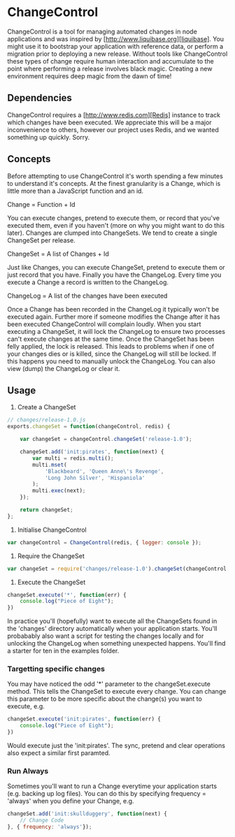 # ChangeControl
ChangeControl is a tool for managing automated changes in node applications and was inspired by [http://www.liquibase.org][liquibase]. You might use it to bootstrap your application with reference data, or perform a migration prior to deploying a new release. Without tools like ChangeControl these types of change require human interaction and accumulate to the point where performing a release involves black magic. Creating a new environment requires deep magic from the dawn of time! 

## Dependencies
ChangeControl requires a [http://www.redis.com][Redis] instance to track which changes have been executed. We appreciate this will be a major inconvenience to others, however our project uses Redis, and we wanted something up quickly. Sorry.

## Concepts
Before attempting to use ChangeControl it's worth spending a few minutes to understand it's concepts. At the finest granularity is a Change, which is little more than a JavaScript function and an id.

  Change = Function + Id

You can execute changes, pretend to execute them, or record that you've executed them, even if you haven't (more on why you might want to do this later). Changes are clumped into ChangeSets. We tend to create a single ChangeSet per release.

  ChangeSet = A list of Changes + Id

Just like Changes, you can execute ChangeSet, pretend to execute them or just record that you have. Finally you have the ChangeLog. Every time you execute a Change a record is written to the ChangeLog. 

  ChangeLog = A list of the changes have been executed

Once a Change has been recorded in the ChangeLog it typically won't be executed again. Further more if someone modifies the Change after it has been executed ChangeControl will complain loudly. When you start executing a ChangeSet, it will lock the ChangeLog to ensure two processes can't execute changes at the same time. Once the ChangeSet has been felly applied, the lock is released. This leads to problems when if one of your changes dies or is killed, since the ChangeLog will still be locked. If this happens you need to manually unlock the ChangeLog. You can also view (dump) the ChangeLog or clear it.

## Usage

1. Create a ChangeSet
```js
// changes/release-1.0.js
exports.changeSet = function(changeControl, redis) {

    var changeSet = changeControl.changeSet('release-1.0');     

    changeSet.add('init:pirates', function(next) {
        var multi = redis.multi();
        multi.mset(
            'Blackbeard', 'Queen Anne\'s Revenge',          
            'Long John Silver', 'Hispaniola'
        );
        multi.exec(next);
    });

    return changeSet;
};  
```
1. Initialise ChangeControl
```js
var changeControl = ChangeControl(redis, { logger: console });
```
1. Require the ChangeSet
```js
var changeSet = require('changes/release-1.0').changeSet(changeControl, redis);
```
1. Execute the ChangeSet
```js
changeSet.execute('*', function(err) {
    console.log("Piece of Eight");
})
```

In practice you'll (hopefully) want to execute all the ChangeSets found in the 'changes' directory automatically when your application starts. You'll probabably also want a script for testing the changes locally and for unlocking the ChangeLog when something unexpected happens. You'll find a starter for ten in the examples folder.

### Targetting specific changes
You may have noticed the odd '*' parameter to the changeSet.execute method. This tells the ChangeSet to execute every change. You can change this parameter to be more specific about the change(s) you want to execute, e.g.

```js
changeSet.execute('init:pirates', function(err) {
    console.log("Piece of Eight");
})
```

Would execute just the 'init:pirates'. The sync, pretend and clear operations also expect a similar first paramted.

### Run Always
Sometimes you'll want to run a Change everytime your application starts (e.g. backing up log files). You can do this by specifying frequency = 'always' when you define your Change, e.g.

```js
changeSet.add('init:skullduggery', function(next) {
    // Change Code
}, { frequency: 'always'});
```

